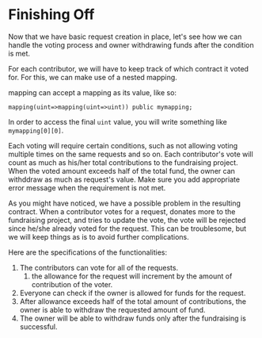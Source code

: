 # Finishing Off

Now that we have basic request creation in place, let's see how we can handle the voting process and owner withdrawing funds after the condition is met.

For each contributor, we will have to keep track of which contract it voted for. For this, we can make use of a nested mapping.

mapping can accept a mapping as its value, like so:

```
mapping(uint=>mapping(uint=>uint)) public mymapping;
```

In order to access the final `uint` value, you will write something like `mymapping[0][0]`.

Each voting will require certain conditions, such as not allowing voting multiple times on the same requests and so on. Each contributor's vote will count as much as his/her total contributions to the fundraising project. When the voted amount exceeds half of the total fund, the owner can withddraw as much as request's value. Make sure you add appropriate error message when the requirement is not met.

As you might have noticed, we have a possible problem in the resulting contract. When a contributor votes for a request, donates more to the fundraising project, and tries to update the vote, the vote will be rejected since he/she already voted for the request. This can be troublesome, but we will keep things as is to avoid further complications.

Here are the specifications of the functionalities:

1. The contributors can vote for all of the requests.
    1. the allowance for the request will increment by the amount of contribution of the voter.
2. Everyone can check if the owner is allowed for funds for the request.
3. After allowance exceeds half of the total amount of contributions, the owner is able to withdraw the requested amount of fund.
4. The owner will be able to withdraw funds only after the fundraising is successful.
